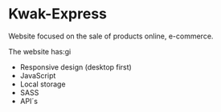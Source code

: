 # Kwak-Express

Website focused on the sale of products online, e-commerce.

The website has:gi
- Responsive design (desktop first)
- JavaScript
- Local storage
- SASS
- API´s